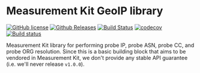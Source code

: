 # Measurement Kit GeoIP library

[![GitHub license](https://img.shields.io/github/license/measurement-kit/mkgeoip.svg)](https://raw.githubusercontent.com/measurement-kit/mkgeoip/master/LICENSE) [![Github Releases](https://img.shields.io/github/release/measurement-kit/mkgeoip.svg)](https://github.com/measurement-kit/mkgeoip/releases) [![Build Status](https://img.shields.io/travis/measurement-kit/mkgeoip/master.svg?label=travis)](https://travis-ci.org/measurement-kit/mkgeoip) [![codecov](https://codecov.io/gh/measurement-kit/mkgeoip/branch/master/graph/badge.svg)](https://codecov.io/gh/measurement-kit/mkgeoip) [![Build status](https://img.shields.io/appveyor/ci/bassosimone/mkgeoip/master.svg?label=appveyor)](https://ci.appveyor.com/project/bassosimone/mkgeoip/branch/master)

Measurement Kit library for performing probe IP, probe ASN, probe CC, and
probe ORG resolution. Since this is a basic building block that aims to
be vendored in Measurement Kit, we don't provide any stable API guarantee
(i.e. we'll never release `v1.0.0`).
